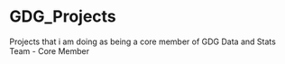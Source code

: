 # GDG_Projects
Projects that i am doing as being a core member of GDG Data and Stats Team - Core Member 
